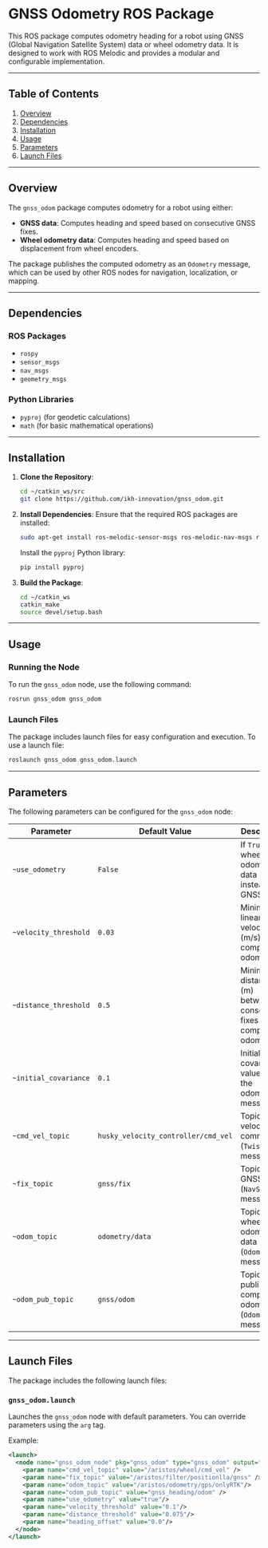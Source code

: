 # GNSS Odometry ROS Package

This ROS package computes odometry heading for a robot using GNSS (Global Navigation Satellite System) data or wheel odometry data. It is designed to work with ROS Melodic and provides a modular and configurable implementation.

---

## **Table of Contents**
1. [Overview](#overview)
2. [Dependencies](#dependencies)
3. [Installation](#installation)
4. [Usage](#usage)
5. [Parameters](#parameters)
6. [Launch Files](#launch-files)


---

## **Overview**

The `gnss_odom` package computes odometry for a robot using either:
- **GNSS data**: Computes heading and speed based on consecutive GNSS fixes.
- **Wheel odometry data**: Computes heading and speed based on displacement from wheel encoders.

The package publishes the computed odometry as an `Odometry` message, which can be used by other ROS nodes for navigation, localization, or mapping.

---

## **Dependencies**

### ROS Packages
- `rospy`
- `sensor_msgs`
- `nav_msgs`
- `geometry_msgs`

### Python Libraries
- `pyproj` (for geodetic calculations)
- `math` (for basic mathematical operations)

---

## **Installation**

1. **Clone the Repository**:
   ```bash
   cd ~/catkin_ws/src
   git clone https://github.com/ikh-innovation/gnss_odom.git
   ```

2. **Install Dependencies**:
   Ensure that the required ROS packages are installed:
   ```bash
   sudo apt-get install ros-melodic-sensor-msgs ros-melodic-nav-msgs ros-melodic-geometry-msgs
   ```

   Install the `pyproj` Python library:
   ```bash
   pip install pyproj
   ```

3. **Build the Package**:
   ```bash
   cd ~/catkin_ws
   catkin_make
   source devel/setup.bash
   ```

---

## **Usage**

### Running the Node
To run the `gnss_odom` node, use the following command:
```bash
rosrun gnss_odom gnss_odom
```

### Launch Files
The package includes launch files for easy configuration and execution. To use a launch file:
```bash
roslaunch gnss_odom gnss_odom.launch
```

---

## **Parameters**

The following parameters can be configured for the `gnss_odom` node:

| Parameter               | Default Value                          | Description                                                                 |
|-------------------------|----------------------------------------|-----------------------------------------------------------------------------|
| `~use_odometry`         | `False`                                | If `True`, use wheel odometry data instead of GNSS data.                    |
| `~velocity_threshold`   | `0.03`                                 | Minimum linear velocity (m/s) to compute odometry.                          |
| `~distance_threshold`   | `0.5`                                  | Minimum distance (m) between consecutive fixes to compute odometry.         |
| `~initial_covariance`   | `0.1`                                  | Initial covariance value for the odometry message.                          |
| `~cmd_vel_topic`        | `husky_velocity_controller/cmd_vel`    | Topic for velocity commands (`Twist` messages).                             |
| `~fix_topic`            | `gnss/fix`                             | Topic for GNSS fixes (`NavSatFix` messages).                                |
| `~odom_topic`           | `odometry/data`                        | Topic for wheel odometry data (`Odometry` messages).                        |
| `~odom_pub_topic`       | `gnss/odom`                            | Topic to publish computed odometry (`Odometry` messages).                   |

---

## **Launch Files**

The package includes the following launch files:

### `gnss_odom.launch`
Launches the `gnss_odom` node with default parameters. You can override parameters using the `arg` tag.

Example:
```xml
<launch>
  <node name="gnss_odom_node" pkg="gnss_odom" type="gnss_odom" output="screen">
    <param name="cmd_vel_topic" value="/aristos/wheel/cmd_vel" />
    <param name="fix_topic" value="/aristos/filter/positionlla/gnss" />
    <param name="odom_topic" value="/aristos/odometry/gps/onlyRTK"/>
    <param name="odom_pub_topic" value="gnss_heading/odom" />
    <param name="use_odometry" value="true"/>
    <param name="velocity_threshold" value="0.1"/>
    <param name="distance_threshold" value="0.075"/>
    <param name="heading_offset" value="0.0"/>
  </node>
</launch>
```

